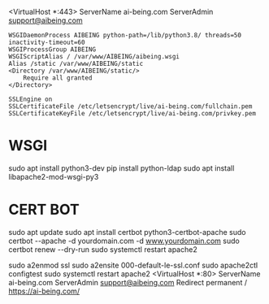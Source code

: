 <VirtualHost *:443>
    ServerName ai-being.com
    ServerAdmin support@aibeing.com

    WSGIDaemonProcess AIBEING python-path=/lib/python3.8/ threads=50 inactivity-timeout=60
    WSGIProcessGroup AIBEING
    WSGIScriptAlias / /var/www/AIBEING/aibeing.wsgi
    Alias /static /var/www/AIBEING/static
    <Directory /var/www/AIBEING/static/>
        Require all granted
    </Directory>

    SSLEngine on
    SSLCertificateFile /etc/letsencrypt/live/ai-being.com/fullchain.pem
    SSLCertificateKeyFile /etc/letsencrypt/live/ai-being.com/privkey.pem
</VirtualHost>

# WSGI
sudo apt install python3-dev
pip install python-ldap
sudo apt install libapache2-mod-wsgi-py3


# CERT BOT
sudo apt update
sudo apt install certbot python3-certbot-apache
sudo certbot --apache -d yourdomain.com -d www.yourdomain.com
sudo certbot renew --dry-run
sudo systemctl restart apache2


sudo a2enmod ssl
sudo a2ensite 000-default-le-ssl.conf
sudo apache2ctl configtest
sudo systemctl restart apache2
<VirtualHost *:80>
    ServerName ai-being.com
    ServerAdmin support@aibeing.com
    Redirect permanent / https://ai-being.com/
</VirtualHost>
